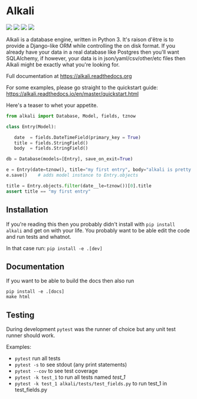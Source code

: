 
# Alkali

![](https://readthedocs.org/projects/alkali/badge/?version=master)
![](https://travis-ci.org/kneufeld/alkali.svg?branch=master)
![](https://codecov.io/gh/kneufeld/alkali/branch/master/graph/badge.svg)
![](https://coveralls.io/repos/github/kneufeld/alkali/badge.svg?branch=master)

Alkali is a database engine, written in Python 3. It's raison d'être is
to provide a Django-like ORM while controlling the on disk format. If
you already have your data in a real database like Postgres then you'll
want SQLAlchemy, if however, your data is in json/yaml/csv/other/etc
files then Alkali might be exactly what you're looking for.

Full documentation at https://alkali.readthedocs.org

For some examples, please go straight to the quickstart guide:
https://alkali.readthedocs.io/en/master/quickstart.html

Here's a teaser to whet your appetite.

```python
from alkali import Database, Model, fields, tznow

class Entry(Model):

   date  = fields.DateTimeField(primary_key = True)
   title = fields.StringField()
   body  = fields.StringField()

db = Database(models=[Entry], save_on_exit=True)

e = Entry(date=tznow(), title="my first entry", body="alkali is pretty good")
e.save()    # adds model instance to Entry.objects

title = Entry.objects.filter(date__le=tznow())[0].title
assert title == "my first entry"
```

## Installation

If you're reading this then you probably didn't install with `pip
install alkali` and get on with your life. You probably want to be able
edit the code and run tests and whatnot.

In that case run: `pip install -e .[dev]`


## Documentation

If you want to be able to build the docs then also run

```
pip install -e .[docs]
make html
```


## Testing

During development `pytest` was the runner of choice but any unit test
runner should work.

Examples:

* `pytest` run all tests
* `pytest -s` to see stdout (any print statements)
* `pytest --cov` to see test coverage
* `pytest -k test_1` to run all tests named *test_1*
* `pytest -k test_1 alkali/tests/test_fields.py` to run test_1 in test_fields.py
